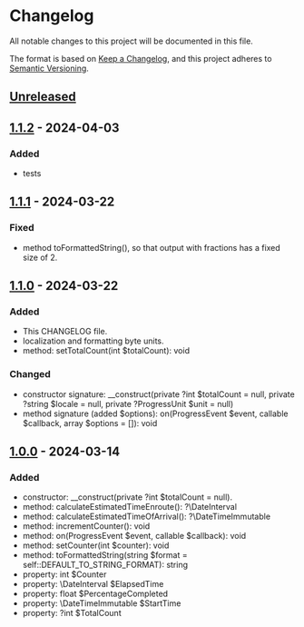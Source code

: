 # Changelog

All notable changes to this project will be documented in this file.

The format is based on [Keep a Changelog](https://keepachangelog.com/en/1.1.0/),
and this project adheres to [Semantic Versioning](https://semver.org/spec/v2.0.0.html).

## [Unreleased]

## [1.1.2] - 2024-04-03

### Added

- tests

## [1.1.1] - 2024-03-22

### Fixed

- method toFormattedString(), so that output with fractions has a fixed size of 2.

## [1.1.0] - 2024-03-22

### Added

- This CHANGELOG file.
- localization and formatting byte units.
- method: setTotalCount(int $totalCount): void

### Changed

- constructor signature: __construct(private ?int $totalCount = null, private ?string $locale = null, private ?ProgressUnit $unit = null)
- method signature (added $options): on(ProgressEvent $event, callable $callback, array $options = []): void

## [1.0.0] - 2024-03-14

### Added

- constructor: __construct(private ?int $totalCount = null).
- method: calculateEstimatedTimeEnroute(): ?\DateInterval
- method: calculateEstimatedTimeOfArrival(): ?\DateTimeImmutable
- method: incrementCounter(): void
- method: on(ProgressEvent $event, callable $callback): void
- method: setCounter(int $counter): void
- method: toFormattedString(string $format = self::DEFAULT_TO_STRING_FORMAT): string
- property: int $Counter
- property: \DateInterval $ElapsedTime
- property: float $PercentageCompleted
- property: \DateTimeImmutable $StartTime
- property: ?int $TotalCount

[unreleased]: https://github.com/locr-company/php-progress/compare/1.1.2...HEAD
[1.1.2]: https://github.com/locr-company/php-progress/compare/1.1.1...1.1.2
[1.1.1]: https://github.com/locr-company/php-progress/compare/1.1.0...1.1.1
[1.1.0]: https://github.com/locr-company/php-progress/compare/1.0.0...1.1.0
[1.0.0]: https://github.com/locr-company/php-progress/releases/tag/1.0.0